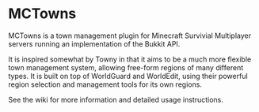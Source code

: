 # MCTowns

MCTowns is a town management plugin for Minecraft Survivial Multiplayer servers running an implementation of the Bukkit API.

It is inspired somewhat by Towny in that it aims to be a much more flexible town management system, allowing free-form regions of many different types. It is built on top of WorldGuard and WorldEdit, using their powerful region selection and management tools for its own regions.

See the wiki for more information and detailed usage instructions.
